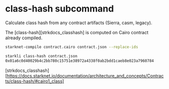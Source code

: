# class-hash subcommand

Calculate class hash from any contract artifacts (Sierra, casm, legacy).

The [class-hash][strkdocs_classhash] is computed on Cairo contract already
compiled.

```bash
starknet-compile contract.cairo contract.json --replace-ids

starkli class-hash contract.json
0x01a6c0d40029b4c2bb780c15751e38972a4338f0ab2bdd1caeb8e023a7960784
```

[strkdocs_classhash][https://docs.starknet.io/documentation/architecture_and_concepts/Contracts/class-hash/#cairo1_class]
